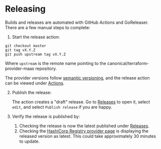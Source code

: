 # Releasing

Builds and releases are automated with GitHub Actions and GoReleaser. There are a few manual steps to complete:

1. Start the release action: 
   
  ```shell
  git checkout master
  git tag vX.Y.Z
  git push upstream tag vX.Y.Z
  ```

  Where `upstream` is the remote name pointing to the canonical/terraform-provider-maas repository. 
  
  The provider versions follow [semantic versioning](https://semver.org/), and the release action can be viewed under [Actions](https://github.com/canonical/terraform-provider-maas/actions).

2. Publish the release: 
   
   The action creates a "draft" release. Go to [Releases](https://github.com/canonical/terraform-provider-maas/releases) to open it, select `edit`, and select `Publish release` if you are happy. 

3. Verify the release is published by: 
   1. Checking the release is now the latest published under [Releases](https://github.com/canonical/terraform-provider-maas/releases). 
   2. Checking the [HashiCorp Registry provider page](https://registry.terraform.io/providers/canonical/maas/latest) is displaying the released version as latest. This could take approximately 30 minutes to update.
